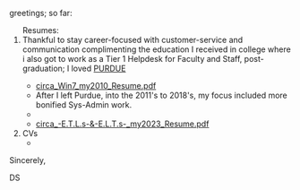 greetings; so far:

<ol>
  Resumes:
  <li>Thankful to stay career-focused with customer-service and communication complimenting the education I received in college where i also got to work as a Tier 1 Helpdesk for Faculty and Staff, post-graduation; I loved <a href="purdue.edu", type="_blank">PURDUE</a></li>
    <ul>
       <li><a href='https://github.com/david-c-surbey/help-wanted-answer/blob/work-as/.github/workflows/circa_Win7_my2010_Resume.pdf', link:true>circa_Win7_my2010_Resume.pdf</a>
       </li>
       <li>
         After I left Purdue, into the 2011's to 2018's, my focus included more bonified Sys-Admin work.
       </li>
      <li>
        <li><a href='https://github.com/david-c-surbey/help-wanted-answer/blob/work-as/.github/workflows/circa_-E.T.L.s-&-E.L.T.s-_my2023_Resume.pdf', link:true>circa_-E.T.L.s-&-E.L.T.s-_my2023_Resume.pdf</a>
       </li>
      </li>
    </ul>
  </li>
  <li>CVs
    <ul>
       <li> </li>
    </ul>
  </li>
</ol>

 
Sincerely,

DS
